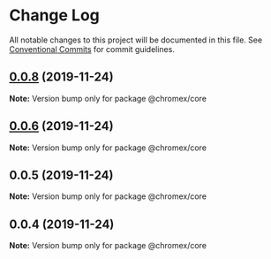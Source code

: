 # Change Log

All notable changes to this project will be documented in this file.
See [Conventional Commits](https://conventionalcommits.org) for commit guidelines.

## [0.0.8](https://github.com/bluepropane/create-chrome-extension/compare/@chromex/core@0.0.7...@chromex/core@0.0.8) (2019-11-24)

**Note:** Version bump only for package @chromex/core





## [0.0.6](https://github.com/bluepropane/create-chrome-extension/compare/@chromex/core@0.0.5...@chromex/core@0.0.6) (2019-11-24)

**Note:** Version bump only for package @chromex/core





## 0.0.5 (2019-11-24)

**Note:** Version bump only for package @chromex/core





## 0.0.4 (2019-11-24)

**Note:** Version bump only for package @chromex/core

